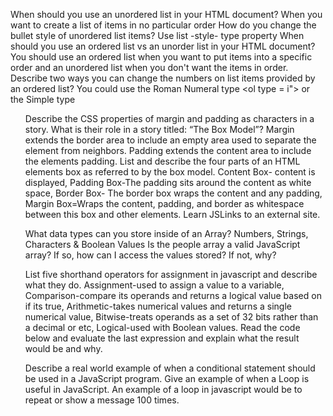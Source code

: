 When should you use an unordered list in your HTML document? When you want to create a list of items in no particular order
How do you change the bullet style of unordered list items? Use list -style- type property
When should you use an ordered list vs an unorder list in your HTML document? You should use an ordered list when you want to put items into a specific order and an unordered list when you don't want the items in order.
Describe two ways you can change the numbers on list items provided by an ordered list? You could use the Roman Numeral type <ol type = i"> or the Simple type <ol>
 

Describe the CSS properties of margin and padding as characters in a story. What is their role in a story titled: “The Box Model”? Margin extends the border area to include an empty area used to separate the element from neighbors. Padding extends the content area to include the elements padding.
List and describe the four parts of an HTML elements box as referred to by the box model. Content Box- content is displayed, Padding Box-The padding sits around the content as white space, Border Box- The border box wraps the content and any padding, Margin Box=Wraps the content, padding, and border as whitespace between this box and other elements.
Learn JSLinks to an external site.
 

What data types can you store inside of an Array? Numbers, Strings, Characters & Boolean Values 
Is the people array a valid JavaScript array? If so, how can I access the values stored? If not, why?

List five shorthand operators for assignment in javascript and describe what they do. Assignment-used to assign a value to a variable, Comparison-compare its operands and returns a logical value based on if its true, Arithmetic-takes numerical values and returns a single numerical value, Bitwise-treats operands as a set of 32 bits rather than a decimal or etc, Logical-used with Boolean values.
Read the code below and evaluate the last expression and explain what the result would be and why.

Describe a real world example of when a conditional statement should be used in a JavaScript program.
Give an example of when a Loop is useful in JavaScript. An example of a loop in javascript would be to repeat or show a message 100 times.
